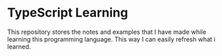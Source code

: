 # TypeScript Learning

This repository stores the notes and examples that I have made while learning this programming language.
This way I can easily refresh what i learned.
